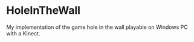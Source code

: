 HoleInTheWall
=============

My implementation of the game hole in the wall playable on Windows PC with a Kinect.